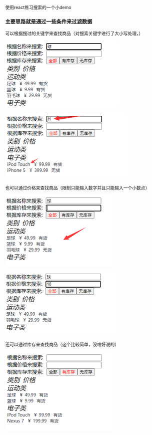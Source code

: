 使用react练习搜索的一个小demo

### 主要思路就是通过一些条件来过滤数据

可以根据搜过的关键字来查找商品（对搜索关键字进行了大小写处理，）

![img_1.png](img_1.png)

![img_2.png](img_2.png)

也可以通过价格来查找商品（限制只能输入数字并且只能输入一个小数点）

![img_3.png](img_3.png)

![img_4.png](img_4.png)

还可以通过库存来查找商品（这个比较简单，没啥好说的）

![img_5.png](img_5.png)

